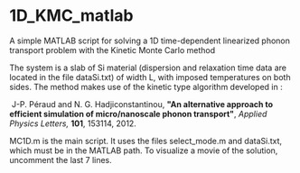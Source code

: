 # 1D_KMC_matlab
A simple MATLAB script for solving a 1D time-dependent linearized phonon transport problem with the Kinetic Monte Carlo method

The system is a slab of Si material (dispersion and relaxation time data are located in the file dataSi.txt) 
of width L, with imposed temperatures on both sides. The method makes use of the kinetic type algorithm
developed in :

<p><img src="../../Publications/whiteball.gif" alt="" align="bottom">
J-P. Péraud and N. G. Hadjiconstantinou,
<b>"An alternative approach to efficient simulation of micro/nanoscale phonon transport"</b>,
<em>Applied Physics Letters,</em> <b>101</b>, 153114, 2012.
</p>

MC1D.m is the main script. It uses the files select_mode.m and dataSi.txt, which must be in the MATLAB path. 
To visualize a movie of the solution, uncomment the last 7 lines.

